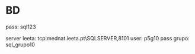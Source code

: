 # BD
pass: sql123




server ieeta: tcp:mednat.ieeta.pt\SQLSERVER,8101
user: p5g10
pass grupo: sql_grupo10
